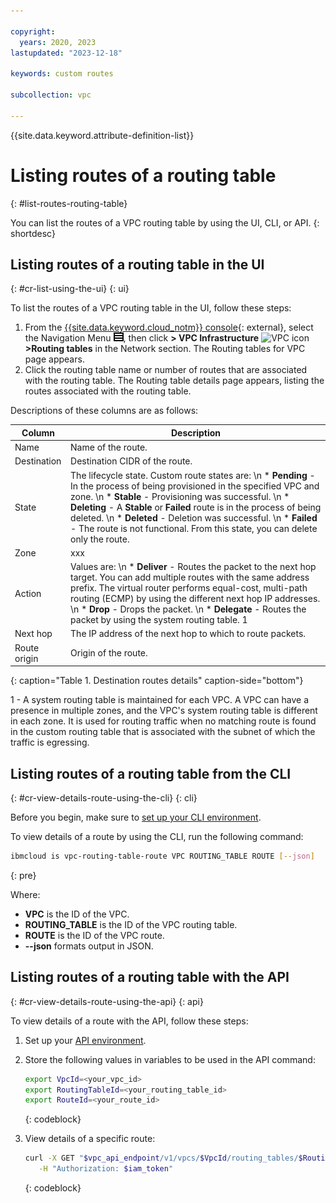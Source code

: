 ```yaml
---

copyright:
  years: 2020, 2023
lastupdated: "2023-12-18"

keywords: custom routes

subcollection: vpc

---
```


{{site.data.keyword.attribute-definition-list}}

# Listing routes of a routing table
{: #list-routes-routing-table}

You can list the routes of a VPC routing table by using the UI, CLI, or API.
{: shortdesc}

## Listing routes of a routing table in the UI
{: #cr-list-using-the-ui}
{: ui}

To list the routes of a VPC routing table in the UI, follow these steps:

1. From the [{{site.data.keyword.cloud_notm}} console](/login){: external}, select the Navigation Menu ![Navigation Menu](/images/menu_icon.png), then click **> VPC Infrastructure** ![VPC icon](../../icons/vpc.svg) **>Routing tables** in the Network section. The Routing tables for VPC page appears.
1. Click the routing table name or number of routes that are associated with the routing table. The Routing table details page appears, listing the routes associated with the routing table.

Descriptions of these columns are as follows:

| Column | Description |
|-------|-------------|
| Name  | Name of the route. |
| Destination | Destination CIDR of the route. |
| State | The lifecycle state. Custom route states are:  \n * **Pending** - In the process of being provisioned in the specified VPC and zone.  \n * **Stable** - Provisioning was successful.  \n * **Deleting** - A **Stable** or **Failed** route is in the process of being deleted.  \n * **Deleted** - Deletion was successful.  \n * **Failed** - The route is not functional. From this state, you can delete only the route.|
| Zone  |  xxx |
| Action | Values are:  \n * **Deliver** - Routes the packet to the next hop target. You can add multiple routes with the same address prefix. The virtual router performs equal-cost, multi-path routing (ECMP) by using the different next hop IP addresses.  \n * **Drop** - Drops the packet.  \n * **Delegate** - Routes the packet by using the system routing table. 1 |
| Next hop | The IP address of the next hop to which to route packets. |
| Route origin | Origin of the route. |
{: caption="Table 1. Destination routes details" caption-side="bottom"}

1 - A system routing table is maintained for each VPC. A VPC can have a presence in multiple zones, and the VPC's system routing table is different in each zone. It is used for routing traffic when no matching route is found in the custom routing table that is associated with the subnet of which the traffic is egressing.

## Listing routes of a routing table from the CLI
{: #cr-view-details-route-using-the-cli}
{: cli}

Before you begin, make sure to [set up your CLI environment](/docs/vpc?topic=vpc-infrastructure-cli-plugin-vpc-reference).

To view details of a route by using the CLI, run the following command:

```sh
ibmcloud is vpc-routing-table-route VPC ROUTING_TABLE ROUTE [--json]
```
{: pre}

Where:

* **VPC** is the ID of the VPC.
* **ROUTING_TABLE** is the ID of the VPC routing table.
* **ROUTE** is the ID of the VPC route.
* **--json** formats output in JSON.

## Listing routes of a routing table with the API
{: #cr-view-details-route-using-the-api}
{: api}

To view details of a route with the API, follow these steps:

1. Set up your [API environment](/docs/vpc?topic=vpc-set-up-environment#api-prerequisites-setup).
1. Store the following values in variables to be used in the API command:

   ```sh
   export VpcId=<your_vpc_id>
   export RoutingTableId=<your_routing_table_id>
   export RouteId=<your_route_id>
   ```
   {: codeblock}

1. View details of a specific route:

   ```sh
   curl -X GET "$vpc_api_endpoint/v1/vpcs/$VpcId/routing_tables/$RoutingTableId/routes/$RouteId?version=$api_version&generation=2" \
      -H "Authorization: $iam_token"
   ```
   {: codeblock}
